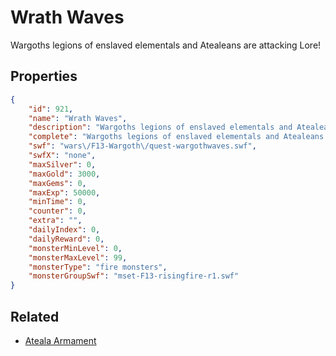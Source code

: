 # Wrath Waves

Wargoths legions of enslaved elementals and Atealeans are attacking Lore!

## Properties

```json
{
    "id": 921,
    "name": "Wrath Waves",
    "description": "Wargoths legions of enslaved elementals and Atealeans are attacking Lore!",
    "complete": "Wargoths legions of enslaved elementals and Atealeans are attacking Lore!",
    "swf": "wars\/F13-Wargoth\/quest-wargothwaves.swf",
    "swfX": "none",
    "maxSilver": 0,
    "maxGold": 3000,
    "maxGems": 0,
    "maxExp": 50000,
    "minTime": 0,
    "counter": 0,
    "extra": "",
    "dailyIndex": 0,
    "dailyReward": 0,
    "monsterMinLevel": 0,
    "monsterMaxLevel": 99,
    "monsterType": "fire monsters",
    "monsterGroupSwf": "mset-F13-risingfire-r1.swf"
}
```

## Related

- [Ateala Armament](../items/7135-ateala-armament.md)

